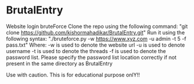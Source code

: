 # BrutalEntry
Website login bruteForce
Clone the repo using the following command: "git clone https://github.com/kishormahadikar/BrutalEntry.git"
Run it using the following syntax:  "./bruteforce.py -w https://www.xyz.com -u admin -t 5 -f pass.txt"
Where:
      -w is used to denote the website url
      -u is used to denote username
      -t is used to denote the threads 
      -f is used to denote the password list. Please specify the password list location correctly if not present in the same directory as BrutalEntry
      
Use with caution. This is for educational purpose onlY!!
